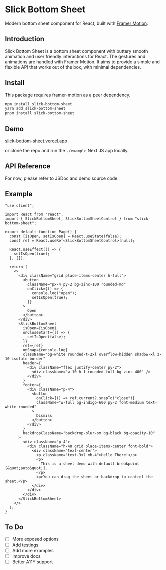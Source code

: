 # Slick Bottom Sheet

Modern bottom sheet component for React, built with [Framer Motion](https://github.com/framer/motion).

## Introduction

Slick Bottom Sheet is a bottom sheet component with buttery smooth animation and user friendly interactions for React. The gestures and animations are handled with Framer Motion. It aims to provide a simple and flexible API that works out of the box, with minimal dependencies.

## Install

This package requires framer-motion as a peer dependency.

```bash
npm install slick-bottom-sheet
yarn add slick-bottom-sheet
pnpm install slick-bottom-sheet
```

## Demo

[slick-bottom-sheet.vercel.app](https://slick-bottom-sheet.vercel.app/)

or clone the repo and run the `./example` Next.JS app locally.

## API Reference

For now, please refer to JSDoc and demo source code.

## Example

```tsx
"use client";

import React from "react";
import { SlickBottomSheet, SlickBottomSheetControl } from "slick-bottom-sheet";

export default function Page() {
  const [isOpen, setIsOpen] = React.useState(false);
  const ref = React.useRef<SlickBottomSheetControl>(null);

  React.useEffect(() => {
    setIsOpen(true);
  }, []);

  return (
    <>
      <div className="grid place-items-center h-full">
        <button
          className="px-4 py-2 bg-zinc-100 rounded-md"
          onClick={() => {
            console.log("open");
            setIsOpen(true);
          }}
        >
          Open
        </button>
      </div>
      <SlickBottomSheet
        isOpen={isOpen}
        onCloseStart={() => {
          setIsOpen(false);
        }}
        ref={ref}
        onSnap={console.log}
        className="bg-white rounded-t-2xl overflow-hidden shadow-xl z-10 isolate border"
        header={
          <div className="flex justify-center py-2">
            <div className="w-10 h-1 rounded-full bg-zinc-400" />
          </div>
        }
        footer={
          <div className="p-4">
            <button
              onClick={() => ref.current?.snapTo("close")}
              className="w-full bg-indigo-600 py-2 font-medium text-white rounded"
            >
              Dismiss
            </button>
          </div>
        }
        backdropClassName="backdrop-blur-sm bg-black bg-opacity-10"
      >
        <div className="p-4">
          <div className="h-48 grid place-items-center font-bold">
            <div className="text-center">
              <p className="text-3xl mb-4">Hello There!</p>
              <p>
                This is a sheet demo with default breakpoint [&quot;auto&quot;].
              </p>
              <p>You can drag the sheet or backdrop to control the sheet.</p>
            </div>
          </div>
        </div>
      </SlickBottomSheet>
    </>
  );
}
```

## To Do

- [ ] More exposed options
- [ ] Add testings
- [ ] Add more examples
- [ ] Improve docs
- [ ] Better A11Y support
